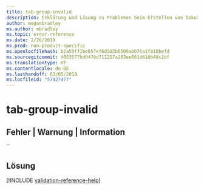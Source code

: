 ```yaml
---
title: tab-group-invalid
description: Erklärung und Lösung zu Problemen beim Erstellen von Dokumentationsartikeln – tab-group-invalid
author: meganbradley
ms.author: mbradley
ms.topic: error-reference
ms.date: 2/26/2019
ms.prod: non-product-specific
ms.openlocfilehash: b2a59ff1be657ef6d502b8509abb76a1f818befd
ms.sourcegitcommit: 4053577bd0478d711257a283ee661d618b49c2df
ms.translationtype: HT
ms.contentlocale: de-DE
ms.lasthandoff: 03/05/2019
ms.locfileid: "57427477"
---
```

# <a name="tab-group-invalid"></a>tab-group-invalid

## <a name="error--warning--info"></a>Fehler | Warnung | Information

``

## <a name="resolution"></a>Lösung

<!--make sure to add this file to your includes folder and verify the path-->
[!INCLUDE [validation-reference-help](includes/validation-reference-help.md)]
